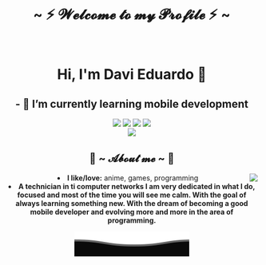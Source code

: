 <h1 align="center">~ ⚡ 𝓦𝓮𝓵𝓬𝓸𝓶𝓮 𝓽𝓸 𝓶𝔂 𝓟𝓻𝓸𝓯𝓲𝓵𝓮 ⚡ ~</h1>
<br>
<div align="center">
<h1 align="center"> Hi, I'm Davi Eduardo 👋
 
 ## - 🌱 I’m currently learning mobile development 
<img height=50 src="https://cdn.jsdelivr.net/gh/devicons/devicon/icons/androidstudio/androidstudio-original.svg" />
<img height=50 src="https://cdn.jsdelivr.net/gh/devicons/devicon/icons/intellij/intellij-original.svg" />
<img height=50 src="https://cdn.jsdelivr.net/gh/devicons/devicon/icons/java/java-original.svg" />
<img height=50 src="https://cdn.jsdelivr.net/gh/devicons/devicon/icons/kotlin/kotlin-original.svg" />       
         

<br>
</h1>
<img height="180em" src="https://github-readme-stats.vercel.app/api?username=DaviEd-kyter&show_icons=true&theme=react&include_all_commits=true&count_private=true"/> 

<div>
<h2 align="center"> 🐼 ~ 𝓐𝓫𝓸𝓾𝓽 𝓶𝓮 ~ 🐼 </h2>

<img src="https://github.com/DaviEd-kyter/DaviEd-kyter/blob/main/tumblr_cee77c64acbb399e200f69d6bf3998fa_0fa0769c_540.webp" align="right">
<li>
<b>I like/love:</b> anime, games, programming
 <b>
</li>
<li>
<b>A technician in ti computer networks
I am very dedicated in what I do, focused and most of the time you will see me calm.
With the goal of always learning something new.
With the dream of becoming a good mobile developer and evolving more and more in the area of programming.
 <b>
</li>
</div>
 
 <p align="center">
        <img src="https://github.com/DaviEd-kyter/DaviEd-kyter/blob/main/Bottom.svg" alt="Github Stats" />
</p>
